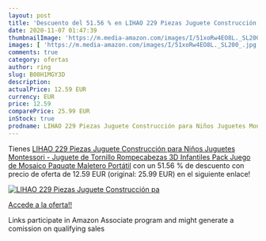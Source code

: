 ```yaml
---
layout: post
title: 'Descuento del 51.56 % en LIHAO 229 Piezas Juguete Construcción pa'
date: 2020-11-07 01:47:39
thumbnailImage: 'https://m.media-amazon.com/images/I/51xoRw4EO8L._SL200_.jpg'
images: [ 'https://m.media-amazon.com/images/I/51xoRw4EO8L._SL200_.jpg' ]
comments: true
category: ofertas
author: ring
slug: B08H1MGY3D
description:
actualPrice: 12.59 EUR
currency: EUR
price: 12.59
comparePrice: 25.99 EUR
inStock: true
prodname: LIHAO 229 Piezas Juguete Construcción para Niños Juguetes Montessori - Juguete de Tornillo Rompecabezas 3D Infantiles  Pack Juego de Mosaico Paquqte Maletero Portátil
---
```


Tienes [LIHAO 229 Piezas Juguete Construcción para Niños Juguetes Montessori - Juguete de Tornillo Rompecabezas 3D Infantiles  Pack Juego de Mosaico Paquqte Maletero Portátil](https://www.amazon.es/dp/B08H1MGY3D/?tag=tolees-21) con un 51.56 % de descuento con precio de oferta de 12.59 EUR (original: 25.99 EUR) en el siguiente enlace!

[![LIHAO 229 Piezas Juguete Construcción pa](https://m.media-amazon.com/images/I/51xoRw4EO8L._SL200_.jpg)](https://www.amazon.es/dp/B08H1MGY3D/?tag=tolees-21)

[Accede a la oferta!!](https://www.amazon.es/dp/B08H1MGY3D/?tag=tolees-21)

Links participate in Amazon Associate program and might generate a comission on qualifying sales


